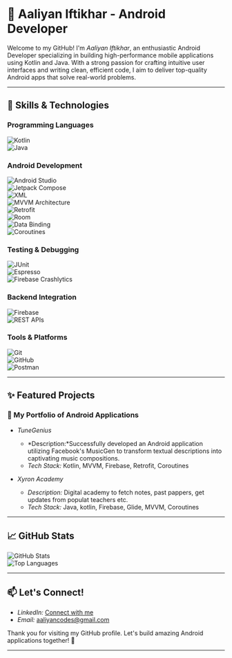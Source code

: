 # 🌟 Aaliyan Iftikhar - Android Developer  

Welcome to my GitHub! I'm *Aaliyan Iftikhar*, an enthusiastic Android Developer specializing in building high-performance mobile applications using Kotlin and Java. With a strong passion for crafting intuitive user interfaces and writing clean, efficient code, I aim to deliver top-quality Android apps that solve real-world problems.  

---

## 🚀 Skills & Technologies  

### Programming Languages  
![Kotlin](https://img.shields.io/badge/Kotlin-7F52FF?style=for-the-badge&logo=kotlin&logoColor=white)  
![Java](https://img.shields.io/badge/Java-007396?style=for-the-badge&logo=java&logoColor=white)  

### Android Development  
![Android Studio](https://img.shields.io/badge/Android_Studio-3DDC84?style=for-the-badge&logo=androidstudio&logoColor=white)  
![Jetpack Compose](https://img.shields.io/badge/Jetpack_Compose-4285F4?style=for-the-badge&logo=jetpackcompose&logoColor=white)  
![XML](https://img.shields.io/badge/XML-FF6600?style=for-the-badge&logo=xml&logoColor=white)  
![MVVM Architecture](https://img.shields.io/badge/MVVM_Architecture-000000?style=for-the-badge&logo=m&logoColor=white)  
![Retrofit](https://img.shields.io/badge/Retrofit-3DDC84?style=for-the-badge&logo=android&logoColor=white)  
![Room](https://img.shields.io/badge/Room-3DDC84?style=for-the-badge&logo=android&logoColor=white)  
![Data Binding](https://img.shields.io/badge/Data_Binding-3DDC84?style=for-the-badge&logo=android&logoColor=white)  
![Coroutines](https://img.shields.io/badge/Coroutines-7F52FF?style=for-the-badge&logo=kotlin&logoColor=white)  

### Testing & Debugging  
![JUnit](https://img.shields.io/badge/JUnit-25A162?style=for-the-badge&logo=junit&logoColor=white)  
![Espresso](https://img.shields.io/badge/Espresso-3DDC84?style=for-the-badge&logo=android&logoColor=white)  
![Firebase Crashlytics](https://img.shields.io/badge/Firebase_Crashlytics-FFCA28?style=for-the-badge&logo=firebase&logoColor=white)  

### Backend Integration  
![Firebase](https://img.shields.io/badge/Firebase-FFCA28?style=for-the-badge&logo=firebase&logoColor=white)  
![REST APIs](https://img.shields.io/badge/REST_APIs-000000?style=for-the-badge&logo=api&logoColor=white)  

### Tools & Platforms  
![Git](https://img.shields.io/badge/Git-F05032?style=for-the-badge&logo=git&logoColor=white)  
![GitHub](https://img.shields.io/badge/GitHub-181717?style=for-the-badge&logo=github&logoColor=white)  
![Postman](https://img.shields.io/badge/Postman-FF6C37?style=for-the-badge&logo=postman&logoColor=white)  

---

## ✨ Featured Projects  

### 📱 My Portfolio of Android Applications  

- *TuneGenius*  
  - *Description:*Successfully developed an Android application utilizing Facebook's MusicGen to transform textual descriptions into captivating music compositions.  
  - *Tech Stack:* Kotlin, MVVM, Firebase, Retrofit, Coroutines  

- *Xyron Academy*  
  - *Description:* Digital academy to fetch notes, past pappers, get updates from populat teachers etc.  
  - *Tech Stack:* Java, kotlin, Firebase, Glide, MVVM, Coroutines

---

## 📈 GitHub Stats  

![GitHub Stats](https://github-readme-stats.vercel.app/api?username=AaliyanCodes&show_icons=true&theme=tokyonight)  
![Top Languages](https://github-readme-stats.vercel.app/api/top-langs/?username=AaliyanCodes&layout=compact&theme=tokyonight)  

---

## 📫 Let's Connect!  

- *LinkedIn:* [Connect with me]([https://www.linkedin.com/in/aaliyan-iftikhar/](https://www.linkedin.com/in/aaliyan-iftikhar-143362226/?trk=opento_sprofile_topcard&lipi=urn%3Ali%3Apage%3Ad_flagship3_profile_view_base%3BNT9Pb%2FYzR8KuQtcP6cXepg%3D%3D))  
- *Email:* [aaliyancodes@gmail.com](mailto:aaliyanchaudhary8@gmail.com)  

Thank you for visiting my GitHub profile. Let's build amazing Android applications together! 🚀  

---
